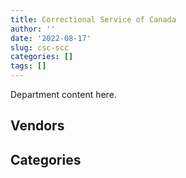 ```yaml
---
title: Correctional Service of Canada
author: ''
date: '2022-08-17'
slug: csc-scc
categories: []
tags: []
---
```


<script src="/rmarkdown-libs/htmlwidgets/htmlwidgets.js"></script>
<link href="/rmarkdown-libs/datatables-css/datatables-crosstalk.css" rel="stylesheet" />
<script src="/rmarkdown-libs/datatables-binding/datatables.js"></script>
<script src="/rmarkdown-libs/jquery/jquery-3.6.0.min.js"></script>
<link href="/rmarkdown-libs/dt-core-bootstrap/css/dataTables.bootstrap.min.css" rel="stylesheet" />
<link href="/rmarkdown-libs/dt-core-bootstrap/css/dataTables.bootstrap.extra.css" rel="stylesheet" />
<script src="/rmarkdown-libs/dt-core-bootstrap/js/jquery.dataTables.min.js"></script>
<script src="/rmarkdown-libs/dt-core-bootstrap/js/dataTables.bootstrap.min.js"></script>
<link href="/rmarkdown-libs/crosstalk/css/crosstalk.min.css" rel="stylesheet" />
<script src="/rmarkdown-libs/crosstalk/js/crosstalk.min.js"></script>
<script src="/rmarkdown-libs/htmlwidgets/htmlwidgets.js"></script>
<link href="/rmarkdown-libs/datatables-css/datatables-crosstalk.css" rel="stylesheet" />
<script src="/rmarkdown-libs/datatables-binding/datatables.js"></script>
<script src="/rmarkdown-libs/jquery/jquery-3.6.0.min.js"></script>
<link href="/rmarkdown-libs/dt-core-bootstrap/css/dataTables.bootstrap.min.css" rel="stylesheet" />
<link href="/rmarkdown-libs/dt-core-bootstrap/css/dataTables.bootstrap.extra.css" rel="stylesheet" />
<script src="/rmarkdown-libs/dt-core-bootstrap/js/jquery.dataTables.min.js"></script>
<script src="/rmarkdown-libs/dt-core-bootstrap/js/dataTables.bootstrap.min.js"></script>
<link href="/rmarkdown-libs/crosstalk/css/crosstalk.min.css" rel="stylesheet" />
<script src="/rmarkdown-libs/crosstalk/js/crosstalk.min.js"></script>

Department content here.

## Vendors

<div id="htmlwidget-1" style="width:100%;height:auto;" class="datatables html-widget"></div>
<script type="application/json" data-for="htmlwidget-1">{"x":{"style":"bootstrap","filter":"none","vertical":false,"data":[["<a href=\"/vendors/3m_canada_company/\">3M CANADA COMPANY<\/a>","<a href=\"/vendors/73719_newfoundland_labrador/\">73719 NEWFOUNDLAND LABRADOR<\/a>","<a href=\"/vendors/a_hundred_answers/\">A HUNDRED ANSWERS<\/a>","<a href=\"/vendors/abco_maintenance_systems/\">ABCO MAINTENANCE SYSTEMS<\/a>","<a href=\"/vendors/acklands_grainger/\">ACKLANDS GRAINGER<\/a>","<a href=\"/vendors/adapt_pharma_canada/\">ADAPT PHARMA CANADA<\/a>","<a href=\"/vendors/adga_group/\">ADGA GROUP<\/a>","<a href=\"/vendors/adrm_technology_consulting/\">ADRM TECHNOLOGY CONSULTING<\/a>","<a href=\"/vendors/advanced_chippewa_technologies/\">ADVANCED CHIPPEWA TECHNOLOGIES<\/a>","<a href=\"/vendors/aim_health_group/\">AIM HEALTH GROUP<\/a>","<a href=\"/vendors/air_inuit/\">AIR INUIT<\/a>","<a href=\"/vendors/air_liquide_canada/\">AIR LIQUIDE CANADA<\/a>","<a href=\"/vendors/alberta_seventh_step_society/\">ALBERTA SEVENTH STEP SOCIETY<\/a>","<a href=\"/vendors/alliance_energy/\">ALLIANCE ENERGY<\/a>","<a href=\"/vendors/altis_human_resources/\">ALTIS HUMAN RESOURCES<\/a>","<a href=\"/vendors/applied_electonics/\">APPLIED ELECTONICS<\/a>","<a href=\"/vendors/apron_fuel_services/\">APRON FUEL SERVICES<\/a>","<a href=\"/vendors/architecture_49/\">ARCHITECTURE 49<\/a>","<a href=\"/vendors/ari_financial_services/\">ARI FINANCIAL SERVICES<\/a>","<a href=\"/vendors/artemp_personnel_services/\">ARTEMP PERSONNEL SERVICES<\/a>","<a href=\"/vendors/asokan_business_interiors/\">ASOKAN BUSINESS INTERIORS<\/a>","<a href=\"/vendors/atco/\">ATCO<\/a>","<a href=\"/vendors/atlantic_roofers/\">ATLANTIC ROOFERS<\/a>","<a href=\"/vendors/av_tech/\">AV TECH<\/a>","<a href=\"/vendors/bargreen_ellingson/\">BARGREEN ELLINGSON<\/a>","<a href=\"/vendors/bayshore_healthcare/\">BAYSHORE HEALTHCARE<\/a>","<a href=\"/vendors/bdo_canada/\">BDO CANADA<\/a>","<a href=\"/vendors/bell_canada/\">BELL CANADA<\/a>","<a href=\"/vendors/bgla/\">BGLA<\/a>","<a href=\"/vendors/black_mcdonald/\">BLACK MCDONALD<\/a>","<a href=\"/vendors/bluewave_energy/\">BLUEWAVE ENERGY<\/a>","<a href=\"/vendors/bouthillette_parizeau/\">BOUTHILLETTE PARIZEAU<\/a>","<a href=\"/vendors/brandt_tractor/\">BRANDT TRACTOR<\/a>","<a href=\"/vendors/breton_michel_md/\">BRETON MICHEL MD<\/a>","<a href=\"/vendors/bridges_of_canada/\">BRIDGES OF CANADA<\/a>","<a href=\"/vendors/brookfield_global_integrated_solutions/\">BROOKFIELD GLOBAL INTEGRATED SOLUTIONS<\/a>","<a href=\"/vendors/bureau_nathalie/\">BUREAU NATHALIE<\/a>","<a href=\"/vendors/bureau_veritas_canada/\">BUREAU VERITAS CANADA<\/a>","<a href=\"/vendors/buttcon_east/\">BUTTCON EAST<\/a>","<a href=\"/vendors/cache_computer_consulting/\">CACHE COMPUTER CONSULTING<\/a>","<a href=\"/vendors/calian/\">CALIAN<\/a>","<a href=\"/vendors/canada_post/\">CANADA POST<\/a>","<a href=\"/vendors/canadian_corps_of_commissionaires/\">CANADIAN CORPS OF COMMISSIONAIRES<\/a>","<a href=\"/vendors/canadian_standards_association/\">CANADIAN STANDARDS ASSOCIATION<\/a>","<a href=\"/vendors/canon/\">CANON<\/a>","<a href=\"/vendors/cansel_survey_equipment/\">CANSEL SURVEY EQUIPMENT<\/a>","<a href=\"/vendors/cascade_college/\">CASCADE COLLEGE<\/a>","<a href=\"/vendors/catholic_social_services/\">CATHOLIC SOCIAL SERVICES<\/a>","<a href=\"/vendors/cbci_telecom/\">CBCI TELECOM<\/a>","<a href=\"/vendors/cdw_canada/\">CDW CANADA<\/a>","<a href=\"/vendors/cgi/\">CGI<\/a>","<a href=\"/vendors/charron_human_resources/\">CHARRON HUMAN RESOURCES<\/a>","<a href=\"/vendors/chef_brandz/\">CHEF BRANDZ<\/a>","<a href=\"/vendors/chevron/\">CHEVRON<\/a>","<a href=\"/vendors/chubb_edwards/\">CHUBB EDWARDS<\/a>","<a href=\"/vendors/cima/\">CIMA<\/a>","<a href=\"/vendors/circle_of_eagles_lodge_society/\">CIRCLE OF EAGLES LODGE SOCIETY<\/a>","<a href=\"/vendors/cistel_technology/\">CISTEL TECHNOLOGY<\/a>","<a href=\"/vendors/cnw_group/\">CNW GROUP<\/a>","<a href=\"/vendors/cofomo/\">COFOMO<\/a>","<a href=\"/vendors/colliers_project_leaders/\">COLLIERS PROJECT LEADERS<\/a>","<a href=\"/vendors/colt_canada/\">COLT CANADA<\/a>","<a href=\"/vendors/construction_jessiko/\">CONSTRUCTION JESSIKO<\/a>","<a href=\"/vendors/contract_community/\">CONTRACT COMMUNITY<\/a>","<a href=\"/vendors/coverdale_centre_for_women/\">COVERDALE CENTRE FOR WOMEN<\/a>","<a href=\"/vendors/crc_cure_labelle/\">CRC CURE LABELLE<\/a>","<a href=\"/vendors/csdc_systems/\">CSDC SYSTEMS<\/a>","<a href=\"/vendors/ctoms/\">CTOMS<\/a>","<a href=\"/vendors/cullen_diesel_power/\">CULLEN DIESEL POWER<\/a>","<a href=\"/vendors/cummins_canada/\">CUMMINS CANADA<\/a>","<a href=\"/vendors/d_doyle_installations/\">D DOYLE INSTALLATIONS<\/a>","<a href=\"/vendors/dalian_enterprises/\">DALIAN ENTERPRISES<\/a>","<a href=\"/vendors/data_communications_management/\">DATA COMMUNICATIONS MANAGEMENT<\/a>","<a href=\"/vendors/delco_automation/\">DELCO AUTOMATION<\/a>","<a href=\"/vendors/dell_computer/\">DELL COMPUTER<\/a>","<a href=\"/vendors/deloitte_and_touche/\">DELOITTE AND TOUCHE<\/a>","<a href=\"/vendors/donna_cona/\">DONNA CONA<\/a>","<a href=\"/vendors/dr_david_lesage/\">DR DAVID LESAGE<\/a>","<a href=\"/vendors/dr_mandeep_saini/\">DR MANDEEP SAINI<\/a>","<a href=\"/vendors/dr_s_iskander/\">DR S ISKANDER<\/a>","<a href=\"/vendors/dynabook_canada/\">DYNABOOK CANADA<\/a>","<a href=\"/vendors/dynacare/\">DYNACARE<\/a>","<a href=\"/vendors/dynamic_personnel_consultants/\">DYNAMIC PERSONNEL CONSULTANTS<\/a>","<a href=\"/vendors/eclipsys_solutions/\">ECLIPSYS SOLUTIONS<\/a>","<a href=\"/vendors/ecole_de_langues_abce/\">ECOLE DE LANGUES ABCE<\/a>","<a href=\"/vendors/ecole_de_langues_la_cite/\">ECOLE DE LANGUES LA CITE<\/a>","<a href=\"/vendors/elizabeth_fry_society/\">ELIZABETH FRY SOCIETY<\/a>","<a href=\"/vendors/englobe/\">ENGLOBE<\/a>","<a href=\"/vendors/equasion_business_technologies/\">EQUASION BUSINESS TECHNOLOGIES<\/a>","<a href=\"/vendors/ernst_young/\">ERNST YOUNG<\/a>","<a href=\"/vendors/esri/\">ESRI<\/a>","<a href=\"/vendors/excel_human_resources/\">EXCEL HUMAN RESOURCES<\/a>","<a href=\"/vendors/exp_services/\">EXP SERVICES<\/a>","<a href=\"/vendors/extravision_video_technologies/\">EXTRAVISION VIDEO TECHNOLOGIES<\/a>","<a href=\"/vendors/fast_forward_french/\">FAST FORWARD FRENCH<\/a>","<a href=\"/vendors/fast_track_staffing/\">FAST TRACK STAFFING<\/a>","<a href=\"/vendors/fca_canada/\">FCA CANADA<\/a>","<a href=\"/vendors/federal_express_canada/\">FEDERAL EXPRESS CANADA<\/a>","<a href=\"/vendors/felix_technology/\">FELIX TECHNOLOGY<\/a>","<a href=\"/vendors/flex_knit/\">FLEX KNIT<\/a>","<a href=\"/vendors/flynn_canada/\">FLYNN CANADA<\/a>","<a href=\"/vendors/fmc_professionals/\">FMC PROFESSIONALS<\/a>","<a href=\"/vendors/fondation_carrefour_nouveau_monde/\">FONDATION CARREFOUR NOUVEAU MONDE<\/a>","<a href=\"/vendors/ford_motor_company/\">FORD MOTOR COMPANY<\/a>","<a href=\"/vendors/forrester_research/\">FORRESTER RESEARCH<\/a>","<a href=\"/vendors/freebalance/\">FREEBALANCE<\/a>","<a href=\"/vendors/gap_wireless/\">GAP WIRELESS<\/a>","<a href=\"/vendors/gartner/\">GARTNER<\/a>","<a href=\"/vendors/gdi_services/\">GDI SERVICES<\/a>","<a href=\"/vendors/general_electric_canada/\">GENERAL ELECTRIC CANADA<\/a>","<a href=\"/vendors/general_motors/\">GENERAL MOTORS<\/a>","<a href=\"/vendors/genesis_integration/\">GENESIS INTEGRATION<\/a>","<a href=\"/vendors/george_courey/\">GEORGE COUREY<\/a>","<a href=\"/vendors/gfl_environmental/\">GFL ENVIRONMENTAL<\/a>","<a href=\"/vendors/glaxosmithkline/\">GLAXOSMITHKLINE<\/a>","<a href=\"/vendors/glencairn_educational_services/\">GLENCAIRN EDUCATIONAL SERVICES<\/a>","<a href=\"/vendors/global_knowledge/\">GLOBAL KNOWLEDGE<\/a>","<a href=\"/vendors/global_upholstery/\">GLOBAL UPHOLSTERY<\/a>","<a href=\"/vendors/golder_associates/\">GOLDER ASSOCIATES<\/a>","<a href=\"/vendors/graham_construction/\">GRAHAM CONSTRUCTION<\/a>","<a href=\"/vendors/greg_van_wyk_professional/\">GREG VAN WYK PROFESSIONAL<\/a>","<a href=\"/vendors/hitrac/\">HITRAC<\/a>","<a href=\"/vendors/honeywell/\">HONEYWELL<\/a>","<a href=\"/vendors/houle_electric/\">HOULE ELECTRIC<\/a>","<a href=\"/vendors/house_of_hope/\">HOUSE OF HOPE<\/a>","<a href=\"/vendors/hypertec/\">HYPERTEC<\/a>","<a href=\"/vendors/hyundai_auto_canada/\">HYUNDAI AUTO CANADA<\/a>","<a href=\"/vendors/ibm_canada/\">IBM CANADA<\/a>","<a href=\"/vendors/ifathom/\">IFATHOM<\/a>","<a href=\"/vendors/imperial_oil/\">IMPERIAL OIL<\/a>","<a href=\"/vendors/indivior_uk/\">INDIVIOR UK<\/a>","<a href=\"/vendors/info_tech_research_group/\">INFO TECH RESEARCH GROUP<\/a>","<a href=\"/vendors/instrux_media/\">INSTRUX MEDIA<\/a>","<a href=\"/vendors/integrated_distribution_systems/\">INTEGRATED DISTRIBUTION SYSTEMS<\/a>","<a href=\"/vendors/inter_outaouais/\">INTER OUTAOUAIS<\/a>","<a href=\"/vendors/international_reporting/\">INTERNATIONAL REPORTING<\/a>","<a href=\"/vendors/iron_mountain/\">IRON MOUNTAIN<\/a>","<a href=\"/vendors/irving_oil/\">IRVING OIL<\/a>","<a href=\"/vendors/it_net_consultants/\">IT NET CONSULTANTS<\/a>","<a href=\"/vendors/j_l_richards_associates/\">J L RICHARDS ASSOCIATES<\/a>","<a href=\"/vendors/jemtec/\">JEMTEC<\/a>","<a href=\"/vendors/jht_defense/\">JHT DEFENSE<\/a>","<a href=\"/vendors/john_howard_society/\">JOHN HOWARD SOCIETY<\/a>","<a href=\"/vendors/joseph_elie/\">JOSEPH ELIE<\/a>","<a href=\"/vendors/kenn_borek_air/\">KENN BOREK AIR<\/a>","<a href=\"/vendors/kinghaven_peardonville_house_society/\">KINGHAVEN PEARDONVILLE HOUSE SOCIETY<\/a>","<a href=\"/vendors/kone/\">KONE<\/a>","<a href=\"/vendors/konica_minolta_business_solutions/\">KONICA MINOLTA BUSINESS SOLUTIONS<\/a>","<a href=\"/vendors/kubota_canada/\">KUBOTA CANADA<\/a>","<a href=\"/vendors/language_research_development_group/\">LANGUAGE RESEARCH DEVELOPMENT GROUP<\/a>","<a href=\"/vendors/lansdowne_technologies/\">LANSDOWNE TECHNOLOGIES<\/a>","<a href=\"/vendors/larch_half_way_house_of_sudbury/\">LARCH HALF WAY HOUSE OF SUDBURY<\/a>","<a href=\"/vendors/lemay/\">LEMAY<\/a>","<a href=\"/vendors/lesage_david_dr/\">LESAGE DAVID DR<\/a>","<a href=\"/vendors/levitt_safety/\">LEVITT SAFETY<\/a>","<a href=\"/vendors/lionbridge/\">LIONBRIDGE<\/a>","<a href=\"/vendors/logistik_unicorp/\">LOGISTIK UNICORP<\/a>","<a href=\"/vendors/m_d_charlton/\">M D CHARLTON<\/a>","<a href=\"/vendors/macewen_petroleum/\">MACEWEN PETROLEUM<\/a>","<a href=\"/vendors/magal_s3_canada/\">MAGAL S3 CANADA<\/a>","<a href=\"/vendors/maison_charlemagne/\">MAISON CHARLEMAGNE<\/a>","<a href=\"/vendors/maison_cross_roads_de_la_societe/\">MAISON CROSS ROADS DE LA SOCIETE<\/a>","<a href=\"/vendors/maison_decision_house/\">MAISON DECISION HOUSE<\/a>","<a href=\"/vendors/maison_jeun_aide/\">MAISON JEUN AIDE<\/a>","<a href=\"/vendors/maison_joins_toi/\">MAISON JOINS TOI<\/a>","<a href=\"/vendors/maison_painchaud/\">MAISON PAINCHAUD<\/a>","<a href=\"/vendors/makwa_resourcing/\">MAKWA RESOURCING<\/a>","<a href=\"/vendors/maritime_fence/\">MARITIME FENCE<\/a>","<a href=\"/vendors/maskimo_construction/\">MASKIMO CONSTRUCTION<\/a>","<a href=\"/vendors/maxxam_analytics/\">MAXXAM ANALYTICS<\/a>","<a href=\"/vendors/mckesson_canada/\">MCKESSON CANADA<\/a>","<a href=\"/vendors/mcknight_enterprises/\">MCKNIGHT ENTERPRISES<\/a>","<a href=\"/vendors/medi_select/\">MEDI SELECT<\/a>","<a href=\"/vendors/meewasinota_crf/\">MEEWASINOTA CRF<\/a>","<a href=\"/vendors/mega_tech/\">MEGA TECH<\/a>","<a href=\"/vendors/merck_frosst/\">MERCK FROSST<\/a>","<a href=\"/vendors/microsoft_canada/\">MICROSOFT CANADA<\/a>","<a href=\"/vendors/millbrook_tactical/\">MILLBROOK TACTICAL<\/a>","<a href=\"/vendors/mishkumi_technologies/\">MISHKUMI TECHNOLOGIES<\/a>","<a href=\"/vendors/mitsubishi_motor_sales/\">MITSUBISHI MOTOR SALES<\/a>","<a href=\"/vendors/mnp/\">MNP<\/a>","<a href=\"/vendors/modern_construction/\">MODERN CONSTRUCTION<\/a>","<a href=\"/vendors/modis_canada/\">MODIS CANADA<\/a>","<a href=\"/vendors/motorola_solutions_canada/\">MOTOROLA SOLUTIONS CANADA<\/a>","<a href=\"/vendors/murrays_windermere_gardens/\">MURRAYS WINDERMERE GARDENS<\/a>","<a href=\"/vendors/n12_consulting/\">N12 CONSULTING<\/a>","<a href=\"/vendors/nations_translation_group/\">NATIONS TRANSLATION GROUP<\/a>","<a href=\"/vendors/native_clan_organization/\">NATIVE CLAN ORGANIZATION<\/a>","<a href=\"/vendors/nattiq/\">NATTIQ<\/a>","<a href=\"/vendors/nav_canada/\">NAV CANADA<\/a>","<a href=\"/vendors/neuroscope/\">NEUROSCOPE<\/a>","<a href=\"/vendors/nisha_techonologies/\">NISHA TECHONOLOGIES<\/a>","<a href=\"/vendors/nissan_canada/\">NISSAN CANADA<\/a>","<a href=\"/vendors/nordmec_construction/\">NORDMEC CONSTRUCTION<\/a>","<a href=\"/vendors/northfield_metal_products/\">NORTHFIELD METAL PRODUCTS<\/a>","<a href=\"/vendors/nortrax_canada/\">NORTRAX CANADA<\/a>","<a href=\"/vendors/oei_krueger/\">OEI KRUEGER<\/a>","<a href=\"/vendors/okanagan_halfway_house_society_crf/\">OKANAGAN HALFWAY HOUSE SOCIETY CRF<\/a>","<a href=\"/vendors/olin/\">OLIN<\/a>","<a href=\"/vendors/onx_enterprise_solutions/\">ONX ENTERPRISE SOLUTIONS<\/a>","<a href=\"/vendors/opentext/\">OPENTEXT<\/a>","<a href=\"/vendors/oracle_canada/\">ORACLE CANADA<\/a>","<a href=\"/vendors/pacific_safety_products/\">PACIFIC SAFETY PRODUCTS<\/a>","<a href=\"/vendors/paladin_group/\">PALADIN GROUP<\/a>","<a href=\"/vendors/pattison_sign_group/\">PATTISON SIGN GROUP<\/a>","<a href=\"/vendors/pepco/\">PEPCO<\/a>","<a href=\"/vendors/petrovalue_products/\">PETROVALUE PRODUCTS<\/a>","<a href=\"/vendors/phaselock_systems_international/\">PHASELOCK SYSTEMS INTERNATIONAL<\/a>","<a href=\"/vendors/phoenix_drug_alcohol_recovery/\">PHOENIX DRUG ALCOHOL RECOVERY<\/a>","<a href=\"/vendors/pitney_bowes/\">PITNEY BOWES<\/a>","<a href=\"/vendors/pleiad_canada/\">PLEIAD CANADA<\/a>","<a href=\"/vendors/podolinsky_equipment/\">PODOLINSKY EQUIPMENT<\/a>","<a href=\"/vendors/polaris_industries/\">POLARIS INDUSTRIES<\/a>","<a href=\"/vendors/precisionit/\">PRECISIONIT<\/a>","<a href=\"/vendors/pricewaterhouse_coopers/\">PRICEWATERHOUSE COOPERS<\/a>","<a href=\"/vendors/prince_george_activator/\">PRINCE GEORGE ACTIVATOR<\/a>","<a href=\"/vendors/printers_plus/\">PRINTERS PLUS<\/a>","<a href=\"/vendors/protak_consulting_group/\">PROTAK CONSULTING GROUP<\/a>","<a href=\"/vendors/purespirit_solutions/\">PURESPIRIT SOLUTIONS<\/a>","<a href=\"/vendors/qmr/\">QMR<\/a>","<a href=\"/vendors/quantum_management_services/\">QUANTUM MANAGEMENT SERVICES<\/a>","<a href=\"/vendors/quintet_consulting/\">QUINTET CONSULTING<\/a>","<a href=\"/vendors/r_lamba_forensic_psych_service/\">R LAMBA FORENSIC PSYCH SERVICE<\/a>","<a href=\"/vendors/rampart_international/\">RAMPART INTERNATIONAL<\/a>","<a href=\"/vendors/randstad/\">RANDSTAD<\/a>","<a href=\"/vendors/regent_construction/\">REGENT CONSTRUCTION<\/a>","<a href=\"/vendors/residence_carpediem/\">RESIDENCE CARPEDIEM<\/a>","<a href=\"/vendors/rogers/\">ROGERS<\/a>","<a href=\"/vendors/rush_truck_centres_of_canada/\">RUSH TRUCK CENTRES OF CANADA<\/a>","<a href=\"/vendors/russel_metals/\">RUSSEL METALS<\/a>","<a href=\"/vendors/salvation_army/\">SALVATION ARMY<\/a>","<a href=\"/vendors/sap/\">SAP<\/a>","<a href=\"/vendors/sas_institute/\">SAS INSTITUTE<\/a>","<a href=\"/vendors/seguin_morris/\">SEGUIN MORRIS<\/a>","<a href=\"/vendors/seqirus_canada/\">SEQIRUS CANADA<\/a>","<a href=\"/vendors/services_d_aide_en_prevention_de_la_criminalite/\">SERVICES D AIDE EN PREVENTION DE LA CRIMINALITE<\/a>","<a href=\"/vendors/setanta_contracting/\">SETANTA CONTRACTING<\/a>","<a href=\"/vendors/sharp_electronics/\">SHARP ELECTRONICS<\/a>","<a href=\"/vendors/shaw_cable/\">SHAW CABLE<\/a>","<a href=\"/vendors/shelter_nova_scotia/\">SHELTER NOVA SCOTIA<\/a>","<a href=\"/vendors/siemens/\">SIEMENS<\/a>","<a href=\"/vendors/sierra_systems_group/\">SIERRA SYSTEMS GROUP<\/a>","<a href=\"/vendors/simex_defence/\">SIMEX DEFENCE<\/a>","<a href=\"/vendors/smiths_detection/\">SMITHS DETECTION<\/a>","<a href=\"/vendors/snc_lavalin/\">SNC LAVALIN<\/a>","<a href=\"/vendors/societe_elizabeth_fry_du_quebec/\">SOCIETE ELIZABETH FRY DU QUEBEC<\/a>","<a href=\"/vendors/societe_emmanuel_gregoire/\">SOCIETE EMMANUEL GREGOIRE<\/a>","<a href=\"/vendors/softchoice/\">SOFTCHOICE<\/a>","<a href=\"/vendors/solotech/\">SOLOTECH<\/a>","<a href=\"/vendors/sparx_smart_pods/\">SPARX SMART PODS<\/a>","<a href=\"/vendors/st_leonard_s_community_services/\">ST LEONARD S COMMUNITY SERVICES<\/a>","<a href=\"/vendors/st_leonard_s_society_hamilton/\">ST LEONARD S SOCIETY HAMILTON<\/a>","<a href=\"/vendors/st_leonards_house_windsor/\">ST LEONARDS HOUSE WINDSOR<\/a>","<a href=\"/vendors/st_leonards_place_peel/\">ST LEONARDS PLACE PEEL<\/a>","<a href=\"/vendors/stantec/\">STANTEC<\/a>","<a href=\"/vendors/strong_bros_general_contracting/\">STRONG BROS GENERAL CONTRACTING<\/a>","<a href=\"/vendors/stryker_canada/\">STRYKER CANADA<\/a>","<a href=\"/vendors/subaru_canada/\">SUBARU CANADA<\/a>","<a href=\"/vendors/summit_canada_distributors/\">SUMMIT CANADA DISTRIBUTORS<\/a>","<a href=\"/vendors/suncor_energy/\">SUNCOR ENERGY<\/a>","<a href=\"/vendors/super_channel_international/\">SUPER CHANNEL INTERNATIONAL<\/a>","<a href=\"/vendors/tag_hr/\">TAG HR<\/a>","<a href=\"/vendors/tankatek/\">TANKATEK<\/a>","<a href=\"/vendors/teknion/\">TEKNION<\/a>","<a href=\"/vendors/telecom_computer_services/\">TELECOM COMPUTER SERVICES<\/a>","<a href=\"/vendors/telus_canada/\">TELUS CANADA<\/a>","<a href=\"/vendors/tenaquip/\">TENAQUIP<\/a>","<a href=\"/vendors/teramach_technologies/\">TERAMACH TECHNOLOGIES<\/a>","<a href=\"/vendors/tetra_tech/\">TETRA TECH<\/a>","<a href=\"/vendors/the_aim_group/\">THE AIM GROUP<\/a>","<a href=\"/vendors/the_masha_krupp_translation_group/\">THE MASHA KRUPP TRANSLATION GROUP<\/a>","<a href=\"/vendors/the_right_door_consulting/\">THE RIGHT DOOR CONSULTING<\/a>","<a href=\"/vendors/the_stevens_company/\">THE STEVENS COMPANY<\/a>","<a href=\"/vendors/thermo_fisher_scientific/\">THERMO FISHER SCIENTIFIC<\/a>","<a href=\"/vendors/thomson_reuters/\">THOMSON REUTERS<\/a>","<a href=\"/vendors/thyssenkrupp_elevator/\">THYSSENKRUPP ELEVATOR<\/a>","<a href=\"/vendors/toromont/\">TOROMONT<\/a>","<a href=\"/vendors/toure_cleaning_services/\">TOURE CLEANING SERVICES<\/a>","<a href=\"/vendors/toyota_canada/\">TOYOTA CANADA<\/a>","<a href=\"/vendors/tpg_technology_consultants/\">TPG TECHNOLOGY CONSULTANTS<\/a>","<a href=\"/vendors/transwest_air/\">TRANSWEST AIR<\/a>","<a href=\"/vendors/tri_star_industries/\">TRI STAR INDUSTRIES<\/a>","<a href=\"/vendors/troy_life_fire_safety/\">TROY LIFE FIRE SAFETY<\/a>","<a href=\"/vendors/turtle_island_staffing/\">TURTLE ISLAND STAFFING<\/a>","<a href=\"/vendors/tyco_integrated_fire_security/\">TYCO INTEGRATED FIRE SECURITY<\/a>","<a href=\"/vendors/united_church_halfway_homes/\">UNITED CHURCH HALFWAY HOMES<\/a>","<a href=\"/vendors/united_rentals_of_canada/\">UNITED RENTALS OF CANADA<\/a>","<a href=\"/vendors/university_of_regina/\">UNIVERSITY OF REGINA<\/a>","<a href=\"/vendors/university_of_saskatchewan/\">UNIVERSITY OF SASKATCHEWAN<\/a>","<a href=\"/vendors/utilities_kingston/\">UTILITIES KINGSTON<\/a>","<a href=\"/vendors/via_travail/\">VIA TRAVAIL<\/a>","<a href=\"/vendors/visiontec/\">VISIONTEC<\/a>","<a href=\"/vendors/vwr_international/\">VWR INTERNATIONAL<\/a>","<a href=\"/vendors/wajax/\">WAJAX<\/a>","<a href=\"/vendors/waste_connections_of_canada/\">WASTE CONNECTIONS OF CANADA<\/a>","<a href=\"/vendors/waste_management_of_canada/\">WASTE MANAGEMENT OF CANADA<\/a>","<a href=\"/vendors/wesco_distribution_canada/\">WESCO DISTRIBUTION CANADA<\/a>","<a href=\"/vendors/westcoast_genesis_society/\">WESTCOAST GENESIS SOCIETY<\/a>","<a href=\"/vendors/wolters_kluwer/\">WOLTERS KLUWER<\/a>","<a href=\"/vendors/wood_canada/\">WOOD CANADA<\/a>","<a href=\"/vendors/workdynamics_technologies/\">WORKDYNAMICS TECHNOLOGIES<\/a>","<a href=\"/vendors/workplace_health_and_cost_solutions/\">WORKPLACE HEALTH AND COST SOLUTIONS<\/a>","<a href=\"/vendors/wsp/\">WSP<\/a>","<a href=\"/vendors/xerox/\">XEROX<\/a>"],["$     62,907.90","$     12,394.69","$      5,205.55","$     21,000.00","$    150,637.02","$    131,807.28","$  8,481,039.12",null,"$    101,274.34","$  2,236,337.65","$  1,674,534.98",null,"$  1,189,554.54","$     18,970.18",null,null,"$     97,679.69","$     39,729.61","$  1,805,177.47","$     62,791.30",null,"$     27,090.00",null,"$    220,350.34","$  1,838,083.52","$    152,616.04","$     52,280.90","$    583,949.87","$     31,794.96","$    483,965.98","$    348,305.19","$     34,492.50","$     17,139.60","$  2,703,148.68","$  7,649,151.29",null,"$  3,033,775.83",null,null,null,"$  1,376,700.66","$    163,657.35","$ 15,458,101.79",null,"$    221,430.98",null,"$  5,942,000.00","$  1,819,221.32","$     70,802.39","$    108,233.23","$      1,634.60",null,null,"$     60,921.42","$     81,432.98","$     51,709.80","$  1,650,465.25","$ 11,513,251.50",null,null,"$  2,008,592.41","$     27,821.45",null,"$     35,188.20","$  1,737,002.00","$  1,021,687.89","$    214,724.86",null,"$     67,815.14",null,"$    457,339.02",null,null,"$  3,395,993.79","$     11,900.39",null,"$  3,952,229.14","$    869,435.60","$  3,666,058.39","$  1,366,709.27",null,"$  2,018,736.40","$    236,061.17","$    157,947.01","$    157,538.72","$    203,047.73","$  1,318,341.94",null,"$     24,238.50","$     68,837.60","$      9,432.19","$     80,493.41","$      3,788.22","$  1,380,499.09","$      7,299.62","$     24,860.00","$  1,271,315.85","$     16,950.00","$    249,413.33","$    862,689.42",null,null,"$  1,701,485.13","$  3,498,140.43","$     38,420.00","$    193,187.94",null,"$    973,026.13","$     12,916.11",null,"$  2,106,452.04","$     38,091.24",null,"$     25,544.95","$    374,436.64","$  1,452,184.16","$     13,560.00","$     10,879.79","$     29,491.62","$  3,414,032.42","$    878,004.05","$  2,612,407.52",null,"$  1,035,264.53","$  1,404,617.20",null,"$    715,429.92","$  1,846,788.21",null,"$  1,331,540.03",null,null,"$    252,377.31","$    723,398.94",null,"$     17,640.00","$     11,300.00","$  2,230,227.50",null,"$     22,296.75","$  7,300,339.29",null,"$ 19,602,235.75",null,null,"$  1,216,497.91","$    121,913.32","$     49,712.19",null,null,"$     51,126.29","$  1,212,797.16",null,"$    849,801.53","$        153.81","$     81,228.45","$  5,130,153.23","$     19,534.69","$     99,555.60","$  3,080,397.12","$  1,651,841.33","$  1,594,719.69","$  1,023,906.38","$  1,468,025.33","$  1,510,995.11","$  1,311,612.10",null,"$     17,674.32","$    107,801.05","$     63,818.46","$ 48,012,998.79","$    134,656.66",null,"$  1,725,361.78",null,"$  4,153,264.72","$  1,483,021.20",null,"$    534,367.51","$    587,788.88",null,null,"$  3,643,510.90","$  4,577,329.27","$  1,560,238.13","$    231,613.20",null,"$  1,589,579.40",null,null,"$  3,902,145.92","$  1,164,897.83","$     79,187.42","$     17,813.98","$  3,346,320.47","$  1,070,912.16","$  5,378,644.93","$  1,670,651.71",null,null,"$     18,917.40",null,"$    805,038.07","$  1,399,019.39","$     11,161.08","$    559,477.22",null,"$     28,654.37","$  1,366,296.69","$      3,438.62",null,"$  1,808,671.93","$    195,379.17",null,null,"$  1,962,209.80","$     96,138.96","$    102,646.08",null,null,"$     21,329.47","$    262,484.20","$  3,666,058.39","$     19,368.25","$     19,314.95",null,"$  1,909,987.39","$     25,354.85",null,"$    825,136.30","$ 20,646,971.72","$    180,113.06","$    268,739.83",null,null,"$  1,548,426.75",null,"$    371,774.54",null,"$  1,478,834.83","$    987,562.82","$    294,962.80",null,"$     92,657.08",null,"$  1,059,818.32","$  3,459,702.21","$    984,111.56","$    215,210.76","$  1,176,991.30","$  2,803,518.98","$  2,546,392.44","$  1,142,004.60","$  3,409,157.33","$     39,743.91","$     48,477.00",null,null,"$    541,255.83",null,"$    353,194.54","$     36,365.38","$  1,598,054.38","$  2,083,732.52","$     59,275.21","$     16,272.21","$     24,132.85","$    521,024.67","$    132,221.37","$     79,100.00","$    979,573.73",null,null,"$     25,424.30","$     11,565.62","$     43,124.88","$     79,593.08",null,"$    711,025.50",null,null,"$    769,863.55","$    326,860.35","$     47,093.20","$    429,438.83","$  1,975,492.14",null,null,"$    347,278.99",null,"$  1,789,584.42","$  1,724,452.45",null,"$    314,999.00","$    232,123.40","$    195,412.92","$    216,007.84","$  2,459,075.13","$     10,141.53",null,"$     26,902.13","$    229,732.89","$    117,112.74","$    827,566.36"],["$     62,907.90","$     21,042.15","$     16,814.40","$     28,388.89","$     10,393.79","$     11,040.00","$  8,653,800.98",null,"$     99,598.95","$  2,236,337.65","$  2,151,258.69",null,"$  1,189,554.54","$     25,613.96","$     77,467.15",null,"$     62,945.05",null,"$  1,866,714.52","$     98,387.97",null,"$     27,023.23","$     28,715.56","$    175,834.68","$  2,028,250.54","$    215,430.34","$     32,702.45","$    556,933.34",null,"$    123,501.55","$    165,784.50","$    166,641.92",null,"$  2,775,214.31","$ 15,028,128.63","$     15,133.46","$    841,845.83",null,"$     27,266.00",null,"$  2,273,048.77","$    216,984.65","$ 16,714,284.96",null,"$    355,450.99",null,null,"$  1,819,221.32",null,null,null,"$     51,076.00",null,"$     57,750.00","$     48,424.21","$     13,954.50","$  1,650,465.25","$ 11,497,524.44","$     10,498.95",null,"$  2,008,592.41","$     15,028.38",null,"$     13,560.00","$  1,176,462.95","$  1,021,687.89","$    161,733.93",null,"$    246,013.14",null,"$    403,288.53",null,null,"$  2,027,681.41",null,null,"$  3,952,229.14","$    799,449.51","$    666,058.39","$  1,366,709.27",null,"$  2,537,370.20","$    228,756.09","$    136,454.02","$    105,475.21","$    123,446.09","$  1,274,158.35",null,null,"$     38,838.48","$      9,077.21","$     47,858.48","$     33,724.42",null,"$     17,660.38","$     24,860.00","$  1,150,263.09","$     16,950.00","$    255,342.36","$  1,275,360.86",null,null,"$  1,701,485.13","$  3,440,200.29",null,"$    175,557.63",null,"$    786,512.88",null,null,"$    727,129.56","$     13,297.32","$     20,790.00","$     48,587.54","$    633,949.54","$  3,094,184.16",null,null,null,"$  4,514,934.18","$  1,182,906.88","$    589,566.46","$    465,175.10","$    194,016.73","$  1,735,002.93",null,"$    724,818.94","$  5,332,095.86","$     15,487.19","$  1,909,325.36","$  2,388,367.37",null,"$    252,377.31","$     47,424.68",null,null,"$    217,548.05","$  1,080,499.98",null,"$     17,168.50","$  1,268,575.29","$     33,221.39","$ 20,695,085.87",null,null,"$  1,216,497.91","$    708,402.63","$     31,513.61","$     56,432.14",null,"$     51,126.29","$  1,179,850.06",null,"$    983,249.47","$    136,198.10","$     56,305.17","$  6,742,639.01",null,null,"$  6,956,305.52","$  1,651,841.33","$  1,594,719.69","$    847,930.40","$  1,468,025.33","$  1,510,995.11","$  1,311,612.10",null,"$    294,457.15",null,"$     33,400.68","$ 40,485,797.70","$     91,293.56",null,"$  1,725,361.78",null,"$  4,160,290.40","$    908,678.00",null,"$    369,852.51","$    457,446.26",null,null,"$  3,643,510.90","$  7,705,417.95","$  1,550,238.13","$    232,552.94",null,"$  1,589,579.40","$     50,002.50",null,"$    911,247.92","$  2,811,574.95","$    445,792.22","$  1,362,769.34","$  2,181,217.24",null,"$  4,124,984.14","$  1,670,651.71","$     43,953.65",null,"$      8,759.02","$    100,037.09","$  7,270,003.44","$  3,482,658.53","$     40,710.96","$    240,432.30",null,"$     13,543.05","$  1,366,296.69","$     14,594.15",null,"$     65,521.69","$    243,946.90","$     79,087.72",null,"$  1,962,209.80","$    195,446.04","$     95,593.32",null,"$     35,333.86","$    208,994.14","$    223,791.24","$    666,058.39","$    107,465.78",null,null,"$  1,909,987.39","$     25,354.85",null,"$  1,102,334.40","$ 20,639,102.28","$    211,164.79","$     98,344.12","$    492,093.00",null,"$  1,548,426.75",null,"$    370,538.81","$      2,715.00","$  1,478,834.83","$    928,862.94","$    183,921.23",null,"$    338,186.61","$     16,950.00","$  1,315,673.98","$  3,459,702.21","$    152,246.14","$    310,784.01","$  1,780,493.53","$  2,803,518.98","$  2,567,622.28","$  1,164,112.67","$  3,409,157.33","$     39,514.03",null,"$     19,161.45","$    153,964.52","$    518,026.28",null,"$    146,312.25","$     76,661.40","$  3,170,150.92","$  4,493,098.97",null,"$     22,503.60","$     88,598.02","$    243,083.47","$    140,516.19",null,"$    846,075.56","$     64,966.57","$     31,078.14","$     26,983.75","$     37,808.38","$    698,695.10",null,null,"$    607,472.79",null,"$     12,492.84","$  1,441,026.64","$    239,531.25",null,"$    278,117.14","$  1,193,272.14","$      7,655.28",null,"$    347,278.99",null,"$  1,618,660.45","$    177,750.00",null,"$    577,448.96","$    310,578.02","$     81,912.81","$    287,461.70","$  2,459,075.13",null,null,"$     26,778.06","$    263,664.78","$    143,145.09","$  1,634,370.55"],["$     63,080.25","$     17,698.46","$     28,423.25","$     28,466.67","$     65,744.00","$    148,184.48","$  9,477,990.00",null,"$    103,016.55","$  2,215,930.01","$  3,020,231.58","$     10,712.40","$  1,304,192.00",null,null,"$    167,291.20",null,null,"$  2,010,989.28",null,null,"$     49,552.53",null,null,"$  4,380,854.99","$    223,847.25","$      6,393.37","$    115,260.00","$     40,000.00","$    319,471.92","$    159,285.00","$     12,790.97","$     15,750.00","$  2,929,718.59","$  8,822,945.62","$        196.54","$    844,152.26","$    104,797.33","$     12,823.58",null,"$  2,689,945.97","$    188,949.00","$ 13,808,492.22",null,"$     98,244.99","$      6,286.72",null,"$  2,168,221.16",null,"$     61,348.98",null,"$     71,000.00",null,"$     10,500.00","$    191,432.00","$     35,642.25","$  1,750,644.58","$ 11,594,835.70","$     10,499.99",null,"$  2,014,095.40","$     75,685.20","$  1,029,018.66",null,"$    616,462.46","$  1,024,487.03","$    148,311.21","$     49,165.62","$     59,413.61","$     11,404.84","$    412,422.70",null,null,"$  1,568,820.22",null,null,"$  3,963,057.17","$  1,250,715.61","$    667,883.21","$  1,203,542.46","$  2,354,302.45","$  2,286,442.32","$     83,270.61","$    155,577.52","$    126,166.47",null,"$  1,279,852.10","$     26,428.08",null,"$     38,944.89",null,"$     49,925.88","$     25,408.81",null,null,null,"$    453,417.41","$     21,305.00","$  1,134,054.79","$  1,372,301.01","$     73,250.10","$     77,970.00","$  1,653,614.05","$  4,175,642.50","$     38,420.00","$     94,054.12","$     55,663.80","$    400,728.69",null,"$     68,502.16","$    489,965.68","$     16,084.42","$     20,790.00","$     36,385.51","$    452,365.13","$  1,456,162.75","$     14,900.55",null,null,"$  3,401,662.74","$  1,041,093.47","$    228,172.99","$    123,488.21","$  1,311,674.00","$  1,739,387.30","$  1,688,935.24",null,"$    778,365.23","$     66,437.81","$  1,434,550.35","$  2,709,068.47",null,"$    253,068.75","$     47,759.67","$  1,460,751.50",null,"$    385,716.43","$  1,335,010.23","$     14,582.24",null,"$    249,068.57",null,"$ 22,631,808.41","$     77,949.37",null,"$  1,219,830.78","$     92,559.23","$     59,651.50","$    208,178.58","$      4,113.57",null,"$  1,181,798.73","$     14,946.75","$  1,232,774.87","$     62,340.56","$     91,820.18","$  6,761,112.00",null,"$    154,693.53",null,"$  1,655,325.69","$  2,110,106.43","$  1,099,382.28","$  1,904,329.07","$  1,515,134.83","$  1,315,205.56",null,"$     32,839.09",null,null,"$ 41,162,853.32",null,"$     13,801.60","$  1,962,381.93","$     14,934.53","$  3,622,150.86","$    514,442.37","$     13,694.20",null,"$     40,070.10","$     24,916.50",null,"$  3,653,493.13","$ 15,631,593.25","$  1,889,847.22","$    234,525.52","$    156,881.96","$  1,642,097.75","$     24,997.58","$     90,167.22","$    913,744.49","$  1,573,701.38","$     44,738.66",null,"$  2,663,109.48",null,"$  3,774,131.23","$  1,724,041.03","$    278,529.40","$    217,754.40",null,"$     19,679.43","$  1,164,811.26","$  1,881,890.55",null,"$    126,694.47",null,"$     27,779.00","$  2,089,357.58","$     50,548.00",null,"$    393,331.44",null,"$    120,074.78",null,"$  2,800,308.00","$      9,872.34","$     95,855.22",null,"$    220,419.20","$    176,130.55","$    225,902.32","$    667,883.21","$    104,403.48",null,null,"$  2,325,949.29","$     14,865.58","$    483,567.68","$  1,282,928.87","$ 21,785,047.02","$    271,180.05","$    145,133.01",null,"$     19,494.55","$  1,552,669.02",null,"$    287,984.09","$      8,212.31","$  1,482,886.44","$    825,280.69","$    183,921.23","$     11,436.56",null,"$     10,229.62","$  1,319,278.57","$  3,527,479.72","$    343,221.45","$    189,465.41","$  1,233,690.34","$  2,811,199.86","$  2,959,938.29","$  1,306,111.68","$  3,192,527.53","$     34,441.27",null,"$     24,328.00","$    115,945.37","$    406,768.36","$     79,800.00","$    647,680.42",null,null,"$  5,393,797.33","$    441,574.53","$        485.26",null,"$     17,829.17","$     40,752.90",null,"$    947,216.73","$    176,739.06","$     10,144.79","$     38,304.68","$     30,314.73","$     26,583.34","$     10,347.75",null,"$    206,507.25","$     18,161.85",null,"$  1,085,705.00","$    308,470.66","$     12,962.93","$    386,558.81","$  1,309,853.79","$    472,040.59","$      2,314.90","$    261,648.55",null,"$  1,887,891.84",null,"$     17,020.00","$    468,388.66","$    361,546.91","$     71,566.29","$    151,739.93","$  2,516,611.42",null,null,"$     79,983.21","$    264,387.15","$     36,277.60","$  1,604,301.72"],["$     62,907.90",null,"$      5,750.81","$     16,644.44","$    148,443.45","$     28,483.20","$  9,148,167.85","$     50,754.50","$    326,689.68","$  2,172,619.71","$  3,130,778.74",null,"$  1,300,628.63",null,null,null,null,null,"$  1,481,572.60",null,"$     12,655.36","$     32,859.34",null,"$     57,370.72","$ 18,756,485.28","$    246,881.90","$     14,676.60",null,null,"$    272,045.06",null,"$     27,479.03",null,"$  2,921,713.90","$  5,770,570.89",null,"$    865,155.77","$     73,142.41",null,"$    266,479.11","$  4,115,276.84","$    329,728.04","$ 22,351,344.41","$     10,714.66","$    157,745.67","$     68,787.57",null,"$  2,450,340.12",null,"$  1,893,851.38",null,null,"$    207,845.88",null,null,null,"$  1,745,861.40","$ 11,497,524.44","$     10,498.95","$    112,776.48","$  2,008,592.41",null,"$    106,533.77",null,"$    606,208.46","$  1,021,687.89","$     31,758.50","$  2,949,937.38","$     18,102.15",null,"$    698,421.66","$    957,692.76","$      7,810.44","$    529,404.83",null,"$     67,907.54","$  3,952,229.14","$  1,209,783.12","$    666,058.39","$    697,230.18","$    762,933.96","$  2,669,693.81",null,"$     63,137.15","$     17,316.11",null,"$  1,276,355.23","$     16,810.49",null,"$     38,838.48","$     10,246.07","$     14,838.31","$     51,043.16",null,null,"$     20,340.00","$    380,584.51",null,null,"$  1,193,263.18","$     73,250.10",null,null,"$  4,497,104.17","$     38,420.00","$    125,428.74",null,"$    676,098.74",null,"$     39,331.77","$    131,983.95",null,"$     38,222.25","$     16,067.71","$    183,742.18","$  1,452,184.16","$        574.50",null,null,null,"$  1,022,420.87","$    932,824.04","$     74,878.15","$  1,613,987.12","$  1,715,726.20","$    448,786.02",null,"$    779,679.01",null,"$    449,465.77","$  6,123,217.13","$     78,422.00","$    252,377.31",null,null,null,"$     33,429.88","$    833,762.73","$     25,246.87","$     11,508.26","$  3,775,197.89",null,"$ 23,427,833.83","$    117,751.99","$     22,123.14","$  1,367,229.19","$     91,418.63","$     58,328.03","$    836,368.95","$     57,300.13",null,"$  1,162,446.93",null,"$  1,194,171.00",null,"$     28,237.54","$  6,742,639.01",null,"$     53,507.42",null,"$  1,650,802.94","$  2,011,094.11","$  1,096,378.50","$  1,899,125.98","$  1,510,995.11","$  1,291,721.08","$    753,507.08",null,null,null,"$ 33,737,525.69",null,"$     11,497.50","$  1,957,020.23",null,"$  1,352,367.39","$    492,807.52",null,null,"$     72,882.74",null,"$     10,007.13","$  3,643,510.90","$    622,461.97","$  1,884,683.71","$    233,884.74","$  1,215,093.09","$  1,637,611.15","$     38,675.33",null,"$    985,833.12","$    776,645.84","$     77,125.77",null,"$    753,000.88",null,"$  1,843,015.54","$  1,709,740.14","$    282,406.74",null,"$     70,934.28","$     29,610.05","$    930,830.62","$  6,486,061.13",null,null,"$     52,500.00","$     22,798.16","$  2,083,648.96",null,"$     23,052.00","$    559,322.36","$    383,621.44",null,"$     25,252.97","$  2,100,000.00","$     11,799.06","$    125,311.16","$    360,802.43","$     56,432.68","$    128,737.16","$    219,511.34","$    666,058.39","$    310,819.04",null,"$     22,917.91","$  2,319,594.24",null,"$  2,556,971.17","$    753,736.61","$ 21,964,679.90","$    445,293.63","$    133,202.14",null,"$     27,262.49","$  1,548,426.75","$     12,600.00","$    240,564.95","$      8,189.87","$  1,478,834.83","$  1,478,100.84","$    189,439.13","$     11,436.56",null,null,"$  1,315,673.98","$  3,517,841.79","$    428,499.61","$     43,691.87",null,"$  2,803,518.98","$  2,955,600.86","$  1,268,731.71","$  3,183,804.78","$    110,421.34",null,"$     24,328.00","$    114,470.15",null,"$    298,137.07","$    442,988.14",null,null,"$  1,601,497.42","$  5,668,052.71","$    133,877.17",null,null,"$     10,132.55",null,null,"$     62,567.26",null,"$     22,621.99","$      3,503.22","$     26,774.99","$    198,920.59","$    135,783.45",null,null,null,null,"$    396,023.63","$    175,818.40","$    476,939.88","$  1,306,274.96","$  1,078,550.99","$     15,088.20",null,"$     11,841.37","$  1,798,499.86",null,null,"$     11,108.77","$    408,878.69","$     79,557.92","$    172,246.27","$  2,487,811.73",null,"$     24,823.11","$      7,894.52","$    120,194.67",null,"$  1,554,443.76"]],"container":"<table class=\"table table-striped table-hover row-border order-column display\">\n  <thead>\n    <tr>\n      <th>Vendor<\/th>\n      <th>2017-2018<\/th>\n      <th>2018-2019<\/th>\n      <th>2019-2020<\/th>\n      <th>2020-2021<\/th>\n    <\/tr>\n  <\/thead>\n<\/table>","options":{"order":[[4,"desc"]],"pageLength":10,"autoWidth":true,"columnDefs":[],"orderClasses":false}},"evals":[],"jsHooks":[]}</script>

## Categories

<div id="htmlwidget-2" style="width:100%;height:auto;" class="datatables html-widget"></div>
<script type="application/json" data-for="htmlwidget-2">{"x":{"style":"bootstrap","filter":"none","vertical":false,"data":[["<a href=\"/categories/1_facilities_and_construction/\">Facilities and construction<\/a>","<a href=\"/categories/10_office_management/\">Office management<\/a>","<a href=\"/categories/2_professional_services/\">Professional services<\/a>","<a href=\"/categories/3_information_technology/\">Information technology<\/a>","<a href=\"/categories/4_medical/\">Medical<\/a>","<a href=\"/categories/5_transportation_and_logistics/\">Transportation and logistics<\/a>","<a href=\"/categories/6_industrial_products_and_services/\">Industrial products and services<\/a>","<a href=\"/categories/7_travel/\">Travel<\/a>","<a href=\"/categories/8_security_and_protection/\">Security and protection<\/a>","<a href=\"/categories/9_human_capital/\">Human capital<\/a>"],["$  27,624,415.46","$  17,272,014.42","$  47,435,179.00","$  39,170,191.78","$ 254,519,561.30","$  22,541,286.17","$  78,124,191.12","$   2,879,811.53","$  17,886,598.20","$  12,007,547.88"],["$  31,761,472.09","$  13,028,527.09","$  57,054,544.71","$  44,540,151.36","$ 243,061,901.92","$  20,244,735.90","$  80,554,062.71","$   6,629,666.13","$  16,824,818.79","$   7,554,684.85"],["$  24,075,448.37","$  11,420,488.49","$  48,409,973.13","$  50,319,747.03","$ 246,616,687.12","$  20,942,866.96","$  68,505,673.82","$   3,928,987.01","$  13,863,459.98","$   6,844,476.46"],["$  17,537,965.63","$  20,406,646.46","$  72,037,695.39","$  42,679,441.59","$ 241,400,782.89","$  18,587,603.83","$  65,160,682.00","$   4,067,049.77","$  22,326,501.39","$   4,547,188.31"]],"container":"<table class=\"table table-striped table-hover row-border order-column display\">\n  <thead>\n    <tr>\n      <th>Category<\/th>\n      <th>2017-2018<\/th>\n      <th>2018-2019<\/th>\n      <th>2019-2020<\/th>\n      <th>2020-2021<\/th>\n    <\/tr>\n  <\/thead>\n<\/table>","options":{"order":[[4,"desc"]],"pageLength":20,"autoWidth":true,"columnDefs":[],"orderClasses":false,"lengthMenu":[10,20,25,50,100]}},"evals":[],"jsHooks":[]}</script>
